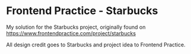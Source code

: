 # Frontend Practice - Starbucks

My solution for the Starbucks project, originally found on https://www.frontendpractice.com/project/starbucks

All design credit goes to Starbucks and project idea to Frontend Practice. 
